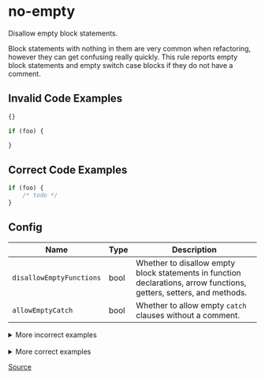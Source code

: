 <!--
 generated docs file, do not edit by hand, see xtask/docgen 
-->
# no-empty

Disallow empty block statements.

Block statements with nothing in them are very common when refactoring, however
they can get confusing really quickly. This rule reports empty block statements and empty switch
case blocks if they do not have a comment.

## Invalid Code Examples

```js
{}
```

```js
if (foo) {

}
```

## Correct Code Examples

```js
if (foo) {
    /* todo */
}
```

## Config
| Name | Type | Description |
| ---- | ---- | ----------- |
| `disallowEmptyFunctions` | bool |  Whether to disallow empty block statements in function declarations, arrow functions,<br>getters, setters, and methods. |
| `allowEmptyCatch` | bool |  Whether to allow empty `catch` clauses without a comment. |

<details>
 <summary> More incorrect examples </summary>

```js
{}
```

```js
if (foo) {}
```

```js
do { } while (scoot)
```

```js
for(let i = 5; i < 10; i++) {}
```

```js
switch (foo) {}
```

```js
switch (foo /* bar */) {}
```
</details><br>
<details>
 <summary> More correct examples </summary>

```js
{ /* sike you thought it was empty */ }
```

```js
{
// foo   
}
```

```js
if (foo) { /* */ }
```

```js
switch (bar) { /* */ }
```
</details>

[Source](../../../rslint_core/src/groups/errors/no_empty.rs)